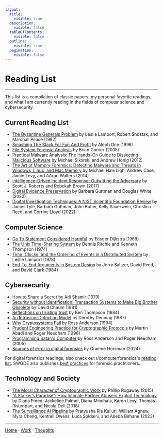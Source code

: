 ```yaml
---
layout:
  title:
    visible: true
  description:
    visible: false
  tableOfContents:
    visible: false
  outline:
    visible: true
  pagination:
    visible: false
---
```


# Reading List

***

This list is a compilation of classic papers, my personal favorite readings, and what I am currently reading in the fields of computer science and cybersecurity.

## Current Reading List

- [The Byzantine Generals Problem](https://dl.acm.org/doi/10.1145/357172.357176) by Leslie Lamport, Robert Shostak, and Marshall Pease (1982)
- [Smashing The Stack For Fun And Profit](https://www.eecs.umich.edu/courses/eecs588/static/stack_smashing.pdf) by Aleph One (1996)
- [File System Forensic Analysis](https://www.amazon.com/System-Forensic-Analysis-Brian-Carrier/dp/0321268172) by Brian Carrier (2005)
- [Practical Malware Analysis: The Hands-On Guide to Dissecting Malicious Software](https://www.amazon.com/Practical-Malware-Analysis-Hands-Dissecting/dp/1593272901) by Michael Sikorski and Andrew Honig (2012)
- [The Art of Memory Forensics: Detecting Malware and Threats in Windows, Linux, and Mac Memory](http://smile.amazon.com/Art-Memory-Forensics-Detecting-Malware/dp/1118825098) by Michael Hale Ligh, Andrew Case, Jamie Levy, and AAron Walters (2014)
- [Intelligence-Driven Incident Response: Outwitting the Adversary](https://www.amazon.com/Intelligence-Driven-Incident-Response-Outwitting-Adversary/dp/1491934948) by Scott J. Roberts and Rebekah Brown (2017)
- [Digital Evidence Preservation](https://nvlpubs.nist.gov/nistpubs/ir/2022/NIST.IR.8387.pdf) by Barbara Guttman and Douglas White (2022)
- [Digital Investigation Techniques: A NIST Scientific Foundation Review](https://www.nist.gov/publications/digital-investigation-techniques-nist-scientific-foundation-review) by James Lyle, Barbara Guttman, John Butler, Kelly Sauerwein, Christina Reed, and Corrine Lloyd (2022)

## Computer Science

- [Go To Statement Considered Harmful](https://dl.acm.org/doi/10.1145/362929.362947) by Edsger Dijkstra (1968)
- [The Unix Time-Sharing System](https://dl.acm.org/doi/10.1145/361011.361061) by Dennis Ritchie and Kenneth Thompson (1974)
- [Time, Clocks, and the Ordering of Events in a Distributed System](https://dl.acm.org/doi/10.1145/359545.359563) by Leslie Lamport (1978)
- [End-To-End Arguments in System Design](https://dl.acm.org/doi/10.1145/357401.357402) by Jerry Saltzer, David Reed, and David Clark (1984)

## Cybersecurity

- [How to Share a Secret](https://dl.acm.org/doi/10.1145/359168.359176) by Adi Shamir (1979)
- [Security without Identification: Transaction Systems to Make Big Brother Obsolete](https://dl.acm.org/doi/abs/10.1145/4372.4373) by David Chaum (1981)
- [Reflections on trusting trust](https://dl.acm.org/doi/10.1145/358198.358210) by Ken Thompson (1984)
- [An Intrusion-Detection Model](https://www.utc.edu/sites/default/files/2021-04/DenningModel.pdf) by Dorothy Denning (1987)
- [Why Cryptosystems Fail](https://dl.acm.org/doi/10.1145/168588.168615) by Ross Anderson (1994)
- [Prudent Engineering Practice for Cryptographic Protocols](https://www.cs.utexas.edu/~shmat/courses/cs380s/prudent.pdf) by Martin Abadi and Roger Needham (1996)
- [Programming Satan's Computer](https://www.cl.cam.ac.uk/archive/rja14/Papers/satan.pdf) by Ross Anderson and Roger Needham (2005)
- [Sources of error in digital forensics](https://www.sciencedirect.com/science/article/pii/S2666281724000027) by Graeme Horsman (2024)

For digital forensics readings, also check out r/computerforensics's [reading list](https://www.reddit.com/r/computerforensics/wiki/resources/#wiki_most_important). SWGDE also publishes [best practices](https://www.swgde.org/documents/published-by-committee/forensics/) for forensic practitioners.

## Technology and Society

- [The Moral Character of Cryptographic Work](https://web.cs.ucdavis.edu/~rogaway/papers/moral-fn.pdf) by Phillip Rogaway (2015)
- [“A Stalker’s Paradise”: How Intimate Partner Abusers Exploit Technology](http://nixdell.com/papers/stalkers-paradise-intimate.pdf) by Diana Freed, Jackeline Palmer, Diana Minchala, Karen Levy, Thomas Ristenpart, and Nicola Dell (2018)
- [The Surveillance AI Pipeline](https://arxiv.org/pdf/2309.15084) by Pratyusha Ria Kalluri, William Agnew, Myra Cheng, Kentrell Owens, Luca Soldaini, and Abeba Birhane (2023)

***

[Home](https://app.gitbook.com/o/0kO27okC5uVB9ALX3rho/s/036xtfEIzcEdGegONXWM/) ⋅ [Work](https://app.gitbook.com/o/0kO27okC5uVB9ALX3rho/s/WaFS755Q4sf02CxLcghQ/) ⋅ [Thoughts](https://app.gitbook.com/o/0kO27okC5uVB9ALX3rho/s/s4QQPMntQ25hmJToKSOu/)
